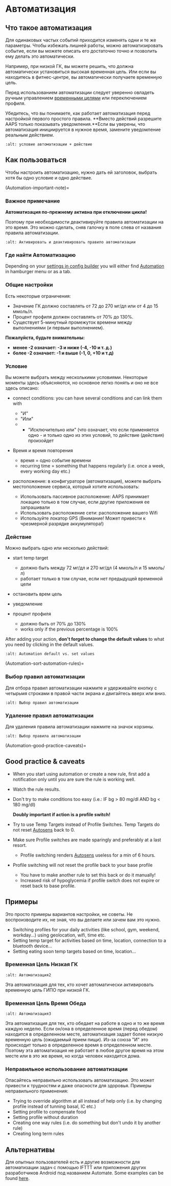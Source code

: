 # Автоматизация

## Что такое автоматизация

Для одинаковых частых событий приходится изменять одни и те же параметры. Чтобы избежать лишней работы, можно автоматизировать событие, если вы можете описать его достаточно точно и позволить ему делать это автоматически.

Например, при низкой ГК, вы можете решить, что должна автоматически установиться высокая временная цель. Или если вы находитесь в фитнес-центре, вы автоматически получаете временную цель.

Перед использованием автоматизации следует уверенно овладеть ручным управлением [временными целями](./temptarget.html) или переключением профиля.

Убедитесь, что вы понимаете, как работает автоматизация перед настройкой первого простого правила. **Вместо действий разрешите AAPS только показывать уведомления.**Если вы уверены, что автоматизация инициируется в нужное время, замените уведомление реальным действием.

```{image} ../images/Automation_ConditionAction_RC3.png
:alt: условие автоматизации + действие
```

## Как пользоваться

Чтобы настроить автоматизацию, нужно дать ей заголовок, выбрать хотя бы одно условие и одно действие.

(Automation-important-note)=
### Важное примечание

**Автоматизация по-прежнему активна при отключении цикла!**

Поэтому при необходимости деактивируйте правила автоматизации на это время. Это можно сделать, сняв галочку в поле слева от названия правила автоматизации.

```{image} ../images/Automation_ActivateDeactivate.png
:alt: Активировать и деактивировать правило автоматизации
```

### Где найти Автоматизацию

Depending on your [settings in config builder](Config-Builder-tab-or-hamburger-menu) you will either find [Automation](Config-Builder#automation) in hamburger menu or as a tab.

### Общие настройки

Есть некоторые ограничения:

- Значение ГК должно составлять от 72 до 270 мг/дл или от 4 до 15 ммоль/л.
- Процент профиля должен составлять от 70% до 130%.
- Существует 5-минутный промежуток времени между выполнениями (и первым выполнением).

**Пожалуйста, будьте внимательны:**

- **менее -2 означает: -3 и ниже (-4, -10 и т. д.)**
- **более -2 означает: -1 и выше (-1, 0, +10 и т.д)**

### Условие

Вы можете выбрать между несколькими условиями. Некоторые моменты здесь объясняются, но основное легко понять и оно не все здесь описано:

- connect conditions: you can have several conditions and can link them with

  - "И"
  - "Или"
  - * "Исключительно или" (что означает, что если применяется одно - и только одно из этих условий, то действие (действия) произойдет

- Время и время повторения

  - время = одно событие времени
  - recurring time = something that happens regularly (i.e. once a week, every working day etc.)

- расположение: в конфигураторе (автоматизация), можете выбрать местоположение сервиса, который хотите использовать:

  - Использовать пассивное расположение: AAPS принимает локацию только в том случае, если другие приложения ее запрашивали
  - Использовать расположение сети: расположение вашего Wifi
  - Используйте локатор GPS (Внимание! Может привести к чрезмерной разрядке аккумулятора!)

### Действие

Можно выбрать одно или несколько действий:

- start temp target

  - должно быть между 72 мг/дл и 270 мг/дл (4 ммоль/л и 15 ммоль/л)
  - работает только в том случае, если нет предыдущей временной цели

- остановить врем цель

- уведомление

- процент профиля

  - должно быть от 70% до 130%
  - works only if the previous percentage is 100%

After adding your action, **don't forget to change the default values** to what you need by clicking in the default values.

```{image} ../images/Automation_Default_V2_5.png
:alt: Automation default vs. set values
```

(Automation-sort-automation-rules)=
### Выбор правил автоматизации

Для отбора правил автоматизации нажмите и удерживайте кнопку с четырьмя строками в правой части экрана и двигайтесь вверх или вниз.

```{image} ../images/Automation_Sort.png
:alt: Выбор правил автоматизации
```

### Удаление правил автоматизации

Для удаления правила автоматизации нажмите на значок корзины.

```{image} ../images/Automation_Delete.png
:alt: Выбор правила автоматизации
```

(Automation-good-practice-caveats)=
## Good practice & caveats

- When you start using automation or create a new rule, first add a notification only until you are sure the rule is working well.

- Watch the rule results.

- Don't try to make conditions too easy (i.e.: IF bg > 80 mg/dl AND bg \< 180 mg/dl)

  **Doubly important if action is a profile switch!**

- Try to use Temp Targets instead of Profile Switches. Temp Targets do not reset [Autosens](Open-APS-features-autosens) back to 0.

- Make sure Profile switches are made sparingly and preferably at a last resort.

  - Profile switching renders [Autosens](Open-APS-features-autosens) useless for a min of 6 hours.

- Profile switching will not reset the profile back to your base profile

  - You have to make another rule to set this back or do it manually!
  - Increased risk of hypoglycemia if profile switch does not expire or reset back to base profile.

## Примеры

Это просто примеры вариантов настройки, не советы. Не воспроизводите их, не зная, что вы делаете или зачем вам это нужно.

- Switching profiles for your daily activities (like school, gym, weekend, workday...) using geolocation, wifi, time etc.
- Setting temp target for activities based on time, location, connection to a bluetooth device...
- Setting eating soon temp targets based on time, location...

### Временная Цель Низкая ГК

```{image} ../images/Automation2.png
:alt: Автоматизация2
```

Эта автоматизация для тех, кто хочет автоматически активировать временную цель ГИПО при низкой ГК.

### Временная Цель Время Обеда

```{image} ../images/Automation3.png
:alt: Автоматизация3
```

Эта автоматизация для тех, кто обедает на работе в одно и то же время каждую неделю. Если он/она в определенное время (перед обедом) находится в определенном месте, автоматизация задает более низкую временную цель (ожидаемый прием пищи). Из-за союза "И" это происходит только в определенное время в определенном месте. Поэтому эта автоматизация не работает в любое другое время на этом месте или в это же время, но когда человек находится дома.

### Неправильное использование автоматизации

Опасайтесь неправильно использовать автоматизацию. Это может привести к трудностям и даже опасности для здоровья. Примеры неправильного применения:

- Trying to override algorithm at all instead of help only (i.e. by changing profile instead of tunning basal, IC etc.)
- Setting profile to compensate food
- Setting profile without duration
- Creating one way rules (i.e. do something but don't undo it by another rule)
- Creating long term rules

## Альтернативы

Для опытных пользователей есть и другие возможности для автоматизации задач с помощью IFTTT или приложения других разработчиков Android под названием Automate. Some examples can be found [here](./automationwithapp.html).
